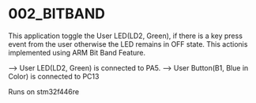 # 002_BITBAND

This application toggle the User LED(LD2, Green), if there is a key press event from the user otherwise the LED remains in OFF state.
This actionis implemented using ARM Bit Band Feature.

--> User LED(LD2, Green) is connected to PA5.
--> User Button(B1, Blue in Color) is connected to PC13

Runs on stm32f446re
